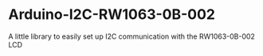 # Arduino-I2C-RW1063-0B-002
A little library to easily set up I2C communication with the RW1063-0B-002 LCD
